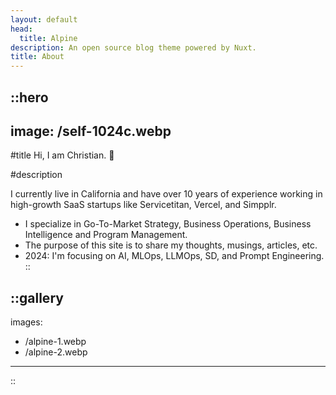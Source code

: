 ```yaml
---
layout: default
head:
  title: Alpine
description: An open source blog theme powered by Nuxt.
title: About
---
```


::hero
---
image: /self-1024c.webp
---
#title
Hi, I am Christian. 👋

#description


I currently live in California and have over 10 years of experience working in high-growth SaaS startups like Servicetitan, Vercel, and Simpplr. &nbsp;
* I specialize in Go-To-Market Strategy, Business Operations,  Business Intelligence and Program Management.
* The purpose of this site is to share my thoughts, musings, articles, etc. 
* 2024: I'm focusing on AI, MLOps, LLMOps, SD, and Prompt Engineering.
::



::gallery
---
images: 
  - /alpine-1.webp
  - /alpine-2.webp
---
::
